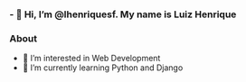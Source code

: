 ### - 👋 Hi, I’m @lhenriquesf. My name is Luiz Henrique

### About 
- 👀 I’m interested in Web Development 
- 🌱 I’m currently learning Python and Django

<!---
lhenriquesf/lhenriquesf is a ✨ special ✨ repository because its `README.md` (this file) appears on your GitHub profile.
You can click the Preview link to take a look at your changes.
--->
